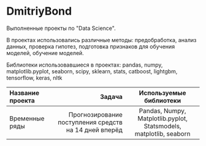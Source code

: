 # DmitriyBond
Выполненные проекты по "Data Science".

В проектах использовались различные методы: предобработка, анализ данных, проверка гипотез, подготовка признаков для обучения моделей, обучение моделей.

Библиотеки использовавшиеся в проектах: pandas, numpy, matplotlib.pyplot, seaborn, scipy, sklearn, stats, catboost, lightgbm, tensorflow, keras, nltk


| Название проекта | Задача | Используемые библиотеки |
| :-------------------- | ---------------------: |:---------------------------:|
| Временные ряды | Прогнозирование поступления средств на 14 дней вперёд | Pandas, Numpy, Matplotlib.pyplot, Statsmodels, matplotlib, seaborn |



